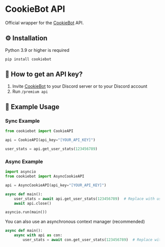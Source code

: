 # CookieBot API
Official wrapper for the [CookieBot](https://cookie-bot.xyz) API.

## ⚙️ Installation
Python 3.9 or higher is required
```
pip install cookiebot
```

## 🔑 How to get an API key?
1. Invite [CookieBot](https://cookie-bot.xyz) to your Discord server or to your Discord account
2. Run `/premium api`

## 🚀 Example Usage
### Sync Example
```python
from cookiebot import CookieAPI

api = CookieAPI(api_key="[YOUR_API_KEY]")

user_stats = api.get_user_stats(123456789)
```
### Async Example
```python
import asyncio
from cookiebot import AsyncCookieAPI

api = AsyncCookieAPI(api_key="[YOUR_API_KEY]")

async def main():
    user_stats = await api.get_user_stats(123456789)  # Replace with user ID
    await api.close()

asyncio.run(main())
```
You can also use an asynchronous context manager (recommended)
```python
async def main():
    async with api as con:
        user_stats = await con.get_user_stats(123456789)  # Replace with user ID
```
